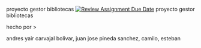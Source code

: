 proyecto gestor bibliotecas
[![Review Assignment Due Date](https://classroom.github.com/assets/deadline-readme-button-24ddc0f5d75046c5622901739e7c5dd533143b0c8e959d652212380cedb1ea36.svg)](https://classroom.github.com/a/UhcYLOEZ)
proyecto gestor bibliotecas 

hecho por >

andres yair carvajal bolivar, juan jose pineda sanchez, camilo, esteban
